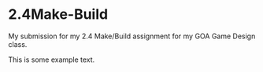 # 2.4Make-Build
My submission for my 2.4 Make/Build assignment for my GOA Game Design class.

This is some example text.